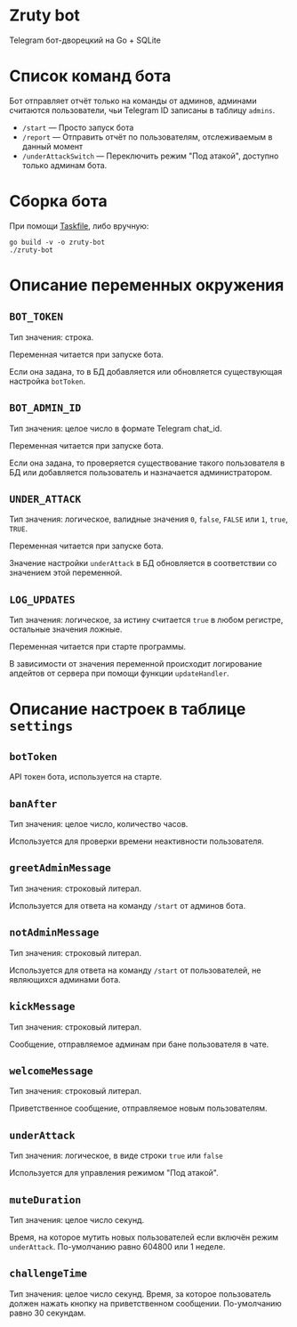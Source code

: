 # Zruty bot
Telegram бот-дворецкий на Go + SQLite

# Список команд бота
Бот отправляет отчёт только на команды от админов, админами считаются пользователи, чьи Telegram ID записаны в таблицу `admins`. 

- `/start` — Просто запуск бота
- `/report` — Отправить отчёт по пользователям, отслеживаемым в данный момент
- `/underAttackSwitch` — Переключить режим "Под атакой", доступно только админам бота.

# Сборка бота
При помощи [Taskfile](https://taskfile.dev/), либо вручную:
``` shell
go build -v -o zruty-bot
./zruty-bot
```
# Описание переменных окружения
## `BOT_TOKEN`
Тип значения: строка.

Переменная читается при запуске бота.

Если она задана, то в БД добавляется или обновляется существующая настройка `botToken`.
## `BOT_ADMIN_ID`
Тип значения: целое число в формате Telegram chat_id.

Переменная читается при запуске бота.

Если она задана, то проверяется существование такого пользователя в БД или добавляется пользователь и назначается администратором.
## `UNDER_ATTACK`
Тип значения: логическое, валидные значения `0`, `false`, `FALSE` или `1`, `true`, `TRUE`.

Переменная читается при запуске бота.

Значение настройки `underAttack` в БД обновляется в соответствии со значением этой переменной.
## `LOG_UPDATES`
Тип значения: логическое, за истину считается `true` в любом регистре, остальные значения ложные.

Переменная читается при старте программы.

В зависимости от значения переменной происходит логирование апдейтов от сервера при помощи функции `updateHandler`.
# Описание настроек в таблице `settings`
## `botToken`
API токен бота, используется на старте.
## `banAfter`
Тип значения: целое число, количество часов.

Используется для проверки времени неактивности пользователя.
## `greetAdminMessage`
Тип значения: строковый литерал.

Используется для ответа на команду `/start` от админов бота.
## `notAdminMessage`
Тип значения: строковый литерал.

Используется для ответа на команду `/start` от пользователей, не являющихся админами бота.
## `kickMessage`
Тип значения: строковый литерал.

Сообщение, отправляемое админам при бане пользователя в чате.
## `welcomeMessage`
Тип значения: строковый литерал.

Приветственное сообщение, отправляемое новым пользователям.
## `underAttack`
Тип значения: логическое, в виде строки `true` или `false`

Используется для управления режимом "Под атакой".
## `muteDuration`
Тип значения: целое число секунд.

Время, на которое мутить новых пользователей если включён режим `underAttack`. По-умолчанию равно 604800 или 1 неделе.
## `challengeTime`
Тип значения: целое число секунд.
Время, за которое пользователь должен нажать кнопку на приветственном сообщении. По-умолчанию равно 30 секундам.